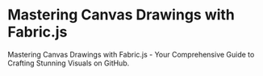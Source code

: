 # Mastering Canvas Drawings with Fabric.js
Mastering Canvas Drawings with Fabric.js - Your Comprehensive Guide to Crafting Stunning Visuals on GitHub.
